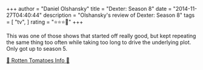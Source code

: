 +++
author = "Daniel Olshansky"
title = "Dexter: Season 8"
date = "2014-11-27T04:40:44"
description = "Olshansky's review of Dexter: Season 8"
tags = [
    "tv",
]
rating = "⭐⭐⭐🌟"
+++

This was one of those shows that started off really good, but kept repeating the same thing too often while taking too long to drive the underlying plot. Only got up to season 5.

[🍅 Rotten Tomatoes Info 🍅](https://www.rottentomatoes.com//tv/dexter/s08)